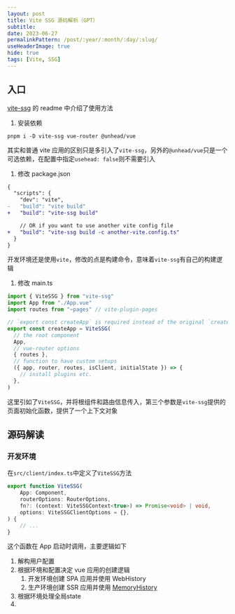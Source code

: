```yaml
---
layout: post
title: Vite SSG 源码解析（GPT）
subtitle:
date: 2023-06-27
permalinkPattern: /post/:year/:month/:day/:slug/
useHeaderImage: true
hide: true
tags: [Vite, SSG]
---
```


## 入口

[vite-ssg](https://github.com/antfu/vite-ssg) 的 readme 中介绍了使用方法

1. 安装依赖

```shell
pnpm i -D vite-ssg vue-router @unhead/vue
```

其实和普通 vite 应用的区别只是多引入了`vite-ssg`，另外的`@unhead/vue`只是一个可选依赖，在配置中指定`usehead: false`则不需要引入

1. 修改 package.json

```diff [package.json]
{
  "scripts": {
    "dev": "vite",
-   "build": "vite build"
+   "build": "vite-ssg build"

    // OR if you want to use another vite config file
+   "build": "vite-ssg build -c another-vite.config.ts"
  }
}
```

开发环境还是使用`vite`，修改的点是构建命令，意味着`vite-ssg`有自己的构建逻辑

1. 修改 main.ts

```typescript [src/main.ts]
import { ViteSSG } from "vite-ssg"
import App from "./App.vue"
import routes from "~pages" // vite-plugin-pages

// `export const createApp` is required instead of the original `createApp(App).mount('#app')`
export const createApp = ViteSSG(
  // the root component
  App,
  // vue-router options
  { routes },
  // function to have custom setups
  ({ app, router, routes, isClient, initialState }) => {
    // install plugins etc.
  },
)
```

这里引如了`ViteSSG`，并将根组件和路由信息传入，第三个参数是`vite-ssg`提供的页面初始化函数，提供了一个上下文对象

## 源码解读

### 开发环境

在`src/client/index.ts`中定义了`ViteSSG`方法

```ts
export function ViteSSG(
    App: Component,
    routerOptions: RouterOptions,
    fn?: (context: ViteSSGContext<true>) => Promise<void> | void,
    options: ViteSSGClientOptions = {},
) {
    // ...
}
```

<!-- ::: details RouterOptions
```ts
/**
 * Options to initialize a {@link Router} instance.
 */
export declare interface RouterOptions extends PathParserOptions {
    /**
     * History implementation used by the router. Most web applications should use
     * `createWebHistory` but it requires the server to be properly configured.
     * You can also use a _hash_ based history with `createWebHashHistory` that
     * does not require any configuration on the server but isn't handled at all
     * by search engines and does poorly on SEO.
     *
     * @example
     * ```js
     * createRouter({
     *   history: createWebHistory(),
     *   // other options...
     * })
     * ```
     */
    history: RouterHistory;
    /**
     * Initial list of routes that should be added to the router.
     */
    routes: Readonly<RouteRecordRaw[]>;
    /**
     * Function to control scrolling when navigating between pages. Can return a
     * Promise to delay scrolling. Check {@link ScrollBehavior}.
     *
     * @example
     * ```js
     * function scrollBehavior(to, from, savedPosition) {
     *   // `to` and `from` are both route locations
     *   // `savedPosition` can be null if there isn't one
     * }
     * ```
     */
    scrollBehavior?: RouterScrollBehavior;
    /**
     * Custom implementation to parse a query. See its counterpart,
     * {@link RouterOptions.stringifyQuery}.
     *
     * @example
     * Let's say you want to use the [qs package](https://github.com/ljharb/qs)
     * to parse queries, you can provide both `parseQuery` and `stringifyQuery`:
     * ```js
     * import qs from 'qs'
     *
     * createRouter({
     *   // other options...
     *   parseQuery: qs.parse,
     *   stringifyQuery: qs.stringify,
     * })
     * ```
     */
    parseQuery?: typeof parseQuery;
    /**
     * Custom implementation to stringify a query object. Should not prepend a leading `?`.
     * {@link RouterOptions.parseQuery | parseQuery} counterpart to handle query parsing.
     */
    stringifyQuery?: typeof stringifyQuery;
    /**
     * Default class applied to active {@link RouterLink}. If none is provided,
     * `router-link-active` will be applied.
     */
    linkActiveClass?: string;
    /**
     * Default class applied to exact active {@link RouterLink}. If none is provided,
     * `router-link-exact-active` will be applied.
     */
    linkExactActiveClass?: string;
}
```
::: -->

这个函数在 App 启动时调用，主要逻辑如下

1. 解构用户配置
2. 根据环境和配置决定 vue 应用的创建逻辑
   1. 开发环境创建 SPA 应用并使用 WebHistory
   2. 生产环境创建 SSR 应用并使用 [MemoryHistory](https://router.vuejs.org/api/#Functions-createMemoryHistory)
3. 根据环境处理全局state
4.
